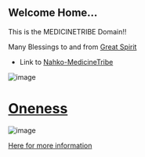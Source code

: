 ## Welcome Home...

This is the MEDICINETRIBE Domain!! 

Many Blessings to and from [Great Spirit](https://youtu.be/0M7nETLOsKQ)

- Link to [Nahko-MedicineTribe](http://nahko.com/medicinetribe/)

![image](https://user-images.githubusercontent.com/37987346/90843123-ee0c3680-e32e-11ea-8bd6-8cbce49d4076.png)

 
 # [Oneness](https://chopra.com/articles/what-is-oneness)
 
![image](https://user-images.githubusercontent.com/37987346/90844316-a1762a80-e331-11ea-8403-2ff6f3f0e49f.png)

[Here for more information](http://admin.websecurityspecialist)
